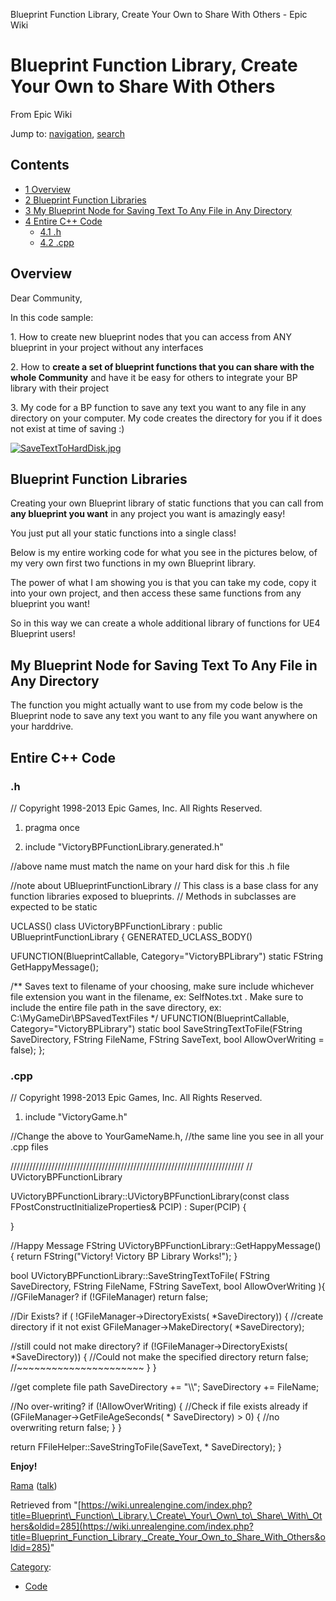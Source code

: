  Blueprint Function Library, Create Your Own to Share With Others - Epic Wiki             

 

Blueprint Function Library, Create Your Own to Share With Others
================================================================

From Epic Wiki

Jump to: [navigation](#mw-head), [search](#p-search)

Contents
--------

*   [1 Overview](#Overview)
*   [2 Blueprint Function Libraries](#Blueprint_Function_Libraries)
*   [3 My Blueprint Node for Saving Text To Any File in Any Directory](#My_Blueprint_Node_for_Saving_Text_To_Any_File_in_Any_Directory)
*   [4 Entire C++ Code](#Entire_C.2B.2B_Code)
    *   [4.1 .h](#.h)
    *   [4.2 .cpp](#.cpp)

Overview
--------

Dear Community,

In this code sample:

1\. How to create new blueprint nodes that you can access from ANY blueprint in your project without any interfaces

2\. How to **create a set of blueprint functions that you can share with the whole Community** and have it be easy for others to integrate your BP library with their project

3\. My code for a BP function to save any text you want to any file in any directory on your computer. My code creates the directory for you if it does not exist at time of saving :)

[![SaveTextToHardDisk.jpg](https://d26ilriwvtzlb.cloudfront.net/e/e0/SaveTextToHardDisk.jpg)](/index.php?title=File:SaveTextToHardDisk.jpg)

Blueprint Function Libraries
----------------------------

Creating your own Blueprint library of static functions that you can call from **any blueprint you want** in any project you want is amazingly easy!

You just put all your static functions into a single class!

Below is my entire working code for what you see in the pictures below, of my very own first two functions in my own Blueprint library.

The power of what I am showing you is that you can take my code, copy it into your own project, and then access these same functions from any blueprint you want!

So in this way we can create a whole additional library of functions for UE4 Blueprint users!

My Blueprint Node for Saving Text To Any File in Any Directory
--------------------------------------------------------------

The function you might actually want to use from my code below is the Blueprint node to save any text you want to any file you want anywhere on your harddrive.

Entire C++ Code
---------------

### .h

<syntaxhighlight lang="cpp"> // Copyright 1998-2013 Epic Games, Inc. All Rights Reserved.

1.  pragma once

1.  include "VictoryBPFunctionLibrary.generated.h"

//above name must match the name on your hard disk for this .h file

//note about UBlueprintFunctionLibrary // This class is a base class for any function libraries exposed to blueprints. // Methods in subclasses are expected to be static

UCLASS() class UVictoryBPFunctionLibrary : public UBlueprintFunctionLibrary { GENERATED\_UCLASS\_BODY()

UFUNCTION(BlueprintCallable, Category="VictoryBPLibrary") static FString GetHappyMessage();

/\*\* Saves text to filename of your choosing, make sure include whichever file extension you want in the filename, ex: SelfNotes.txt . Make sure to include the entire file path in the save directory, ex: C:\\MyGameDir\\BPSavedTextFiles \*/ UFUNCTION(BlueprintCallable, Category="VictoryBPLibrary") static bool SaveStringTextToFile(FString SaveDirectory, FString FileName, FString SaveText, bool AllowOverWriting = false); };

</syntaxhighlight>

### .cpp

<syntaxhighlight lang="cpp"> // Copyright 1998-2013 Epic Games, Inc. All Rights Reserved.

1.  include "VictoryGame.h"

//Change the above to YourGameName.h, //the same line you see in all your .cpp files

////////////////////////////////////////////////////////////////////////// // UVictoryBPFunctionLibrary

UVictoryBPFunctionLibrary::UVictoryBPFunctionLibrary(const class FPostConstructInitializeProperties& PCIP) : Super(PCIP) {

}

//Happy Message FString UVictoryBPFunctionLibrary::GetHappyMessage() { return FString("Victory! Victory BP Library Works!"); }

bool UVictoryBPFunctionLibrary::SaveStringTextToFile( FString SaveDirectory, FString FileName, FString SaveText, bool AllowOverWriting ){ //GFileManager? if (!GFileManager) return false;

//Dir Exists? if ( !GFileManager->DirectoryExists( \*SaveDirectory)) { //create directory if it not exist GFileManager->MakeDirectory( \*SaveDirectory);

//still could not make directory? if (!GFileManager->DirectoryExists( \*SaveDirectory)) { //Could not make the specified directory return false; //~~~~~~~~~~~~~~~~~~~~~~ } }

//get complete file path SaveDirectory += "\\\\"; SaveDirectory += FileName;

//No over-writing? if (!AllowOverWriting) { //Check if file exists already if (GFileManager->GetFileAgeSeconds( \* SaveDirectory) > 0) { //no overwriting return false; } }

return FFileHelper::SaveStringToFile(SaveText, \* SaveDirectory); } </syntaxhighlight>

  

**Enjoy!**

[Rama](/index.php?title=User:Rama "User:Rama") ([talk](/index.php?title=User_talk:Rama "User talk:Rama"))

Retrieved from "[https://wiki.unrealengine.com/index.php?title=Blueprint\_Function\_Library,\_Create\_Your\_Own\_to\_Share\_With\_Others&oldid=285](https://wiki.unrealengine.com/index.php?title=Blueprint_Function_Library,_Create_Your_Own_to_Share_With_Others&oldid=285)"

[Category](/index.php?title=Special:Categories "Special:Categories"):

*   [Code](/index.php?title=Category:Code "Category:Code")